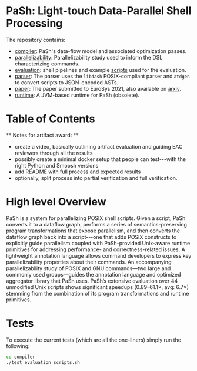 # PaSh: Light-touch Data-Parallel Shell Processing

The repository contains:

* [compiler](./compiler): PaSh's data-flow model and associated optimization passes.
* [parallelizability](./parallelizability/): Parallelizability study used to inform the DSL characterizing commands.
* [evaluation](./evaluation): shell pipelines and example [scripts](./evaluation/scripts) used for the evaluation.
* [parser](./parser): The parser uses the `libdash` POSIX-compliant parser and `atdgen` to convert scripts to JSON-encoded ASTs.
* [paper](./paper): The paper submitted to EuroSys 2021, also available on [arxiv](https://arxiv.org/abs/2007.09436).
* [runtime](./runtime): A JVM-based runtime for PaSh (obsolete).

# Table of Contents

** Notes for artifact award: **
* create a video, basically outlining artifact evaluation and guiding EAC reviewers through all the results
* possibly create a minimal docker setup that people can test---with the right Python and Smoosh versions
* add README with full process and expected results
* optionally, split process into partial verification and full verification.

# High level Overview

PaSh is  a system for  parallelizing POSIX shell  scripts. Given a  script, PaSh
converts  it to  a dataflow  graph,  performs a  series of  semantics-preserving
program transformations that expose parallelism,  and then converts the dataflow
graph  back  into  a  script---one  that adds  POSIX  constructs  to  explicitly
guide parallelism  coupled with PaSh-provided Unix-aware  runtime primitives for
addressing performance- and correctness-related issues. A lightweight annotation
language allows  command developers to express  key parallelizability properties
about their commands.  An accompanying parallelizability study of  POSIX and GNU
commands—two large and  commonly used groups—guides the  annotation language and
optimized aggregator library that PaSh uses. PaSh’s extensive evaluation over 44
unmodified  Unix  scripts shows  significant  speedups  (0.89–61.1×, avg:  6.7×)
stemming  from  the  combination  of its  program  transformations  and  runtime
primitives.

# Tests
To execute the current tests (which are all the one-liners) simply run the following:

```sh
cd compiler
./test_evaluation_scripts.sh
```
